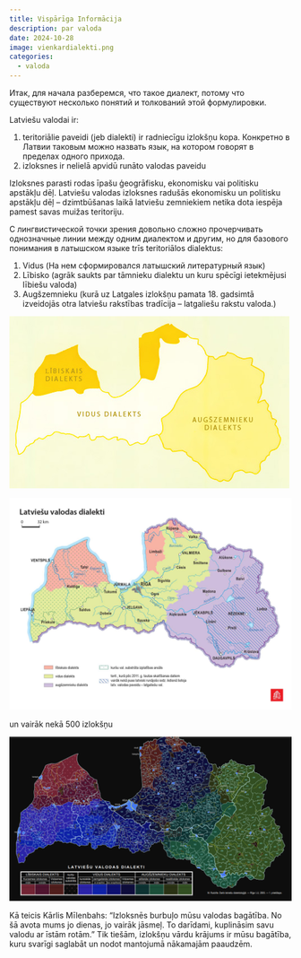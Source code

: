 ```yaml
---
title: Vispārīga Informācija
description: par valoda
date: 2024-10-28
image: vienkardialekti.png
categories:
  - valoda
---
```

Итак, для начала разберемся, что такое диалект, потому что существуют несколько понятий и толкований этой формулировки.

Latviešu valodai ir:
1. teritoriālie paveidi (jeb dialekti) ir radniecīgu izlokšņu kopa. Конкретно в Латвии таковым можно назвать язык, на котором говорят в пределах одного прихода.
2. izloksnes ir nelielā apvidū runāto valodas paveidu

Izloksnes parasti rodas īpašu ģeogrāfisku, ekonomisku vai politisku apstākļu dēļ. Latviešu valodas izloksnes radušās ekonomisku un politisku apstākļu dēļ – dzimtbūšanas laikā latviešu zemniekiem netika dota iespēja pamest savas muižas teritoriju.

С лингвистической точки зрения довольно сложно прочерчивать однозначные линии между одним диалектом и другим, но для базового понимания в латышском языке trīs teritoriālos dialektus:

1. Vidus (На нем сформировался латышский литературный язык)
2. Lībisko (agrāk saukts par tāmnieku dialektu un kuru spēcīgi ietekmējusi lībiešu valoda)
3. Augšzemnieku (kurā uz Latgales izlokšņu pamata 18. gadsimtā izveidojās otra latviešu rakstības tradīcija – latgaliešu rakstu valoda.)

![](vienkardialekti.png)

![](dialecti2.png)

un vairāk nekā 500 izlokšņu

![](dialekti.png)


Kā teicis Kārlis Mīlenbahs: “Izloksnēs burbuļo mūsu valodas bagātība. No šā avota mums jo dienas, jo vairāk jāsmeļ. To darīdami, kuplināsim savu valodu ar īstām rotām.” Tik tiešām, izlokšņu vārdu krājums ir mūsu bagātība, kuru svarīgi saglabāt un nodot mantojumā nākamajām paaudzēm.